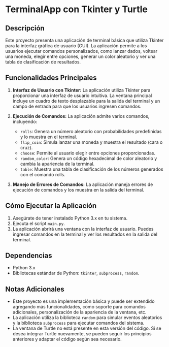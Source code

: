 # TerminalApp con Tkinter y Turtle

## Descripción
Este proyecto presenta una aplicación de terminal básica que utiliza Tkinter para la interfaz gráfica de usuario (GUI). La aplicación permite a los usuarios ejecutar comandos personalizados, como lanzar dados, voltear una moneda, elegir entre opciones, generar un color aleatorio y ver una tabla de clasificación de resultados.

## Funcionalidades Principales
1. **Interfaz de Usuario con Tkinter:** La aplicación utiliza Tkinter para proporcionar una interfaz de usuario intuitiva. La ventana principal incluye un cuadro de texto desplazable para la salida del terminal y un campo de entrada para que los usuarios ingresen comandos.

2. **Ejecución de Comandos:** La aplicación admite varios comandos, incluyendo:
   - `rolls`: Genera un número aleatorio con probabilidades predefinidas y lo muestra en el terminal.
   - `flip_coin`: Simula lanzar una moneda y muestra el resultado (cara o cruz).
   - `choose`: Permite al usuario elegir entre opciones proporcionadas.
   - `random_color`: Genera un código hexadecimal de color aleatorio y cambia la apariencia de la terminal.
   - `table`: Muestra una tabla de clasificación de los números generados con el comando rolls.

3. **Manejo de Errores de Comandos:** La aplicación maneja errores de ejecución de comandos y los muestra en la salida del terminal.

## Cómo Ejecutar la Aplicación
1. Asegúrate de tener instalado Python 3.x en tu sistema.
2. Ejecuta el script `main.py`.
3. La aplicación abrirá una ventana con la interfaz de usuario. Puedes ingresar comandos en la terminal y ver los resultados en la salida del terminal.

## Dependencias
- Python 3.x
- Bibliotecas estándar de Python: `tkinter`, `subprocess`, `random`.

## Notas Adicionales
- Este proyecto es una implementación básica y puede ser extendido agregando más funcionalidades, como soporte para comandos adicionales, personalización de la apariencia de la ventana, etc.
- La aplicación utiliza la biblioteca `random` para simular eventos aleatorios y la biblioteca `subprocess` para ejecutar comandos del sistema.
- La ventana de Turtle no está presente en esta versión del código. Si se desea integrar Turtle nuevamente, se pueden seguir los principios anteriores y adaptar el código según sea necesario.
